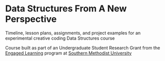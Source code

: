 # Data Structures From A New Perspective
Timeline, lesson plans, assignments, and project examples for an experimental creative coding Data Structures course

Course built as part of an Undergraduate Student Research Grant from the [Engaged Learning](http://www.smu.edu/Provost/Engagedlearning) program at [Southern Methodist University](http://www.smu.edu/)
